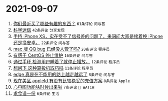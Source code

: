 # 2021-09-07

1. [你们最近买了哪些有趣的东西？](https://www.v2ex.com/t/800284) `61条评论` `问与答`
1. [科学迷信](https://www.v2ex.com/t/800292) `42条评论` `分享发现`
1. [手持 iPhone XS，实在受不了信号差的问题了，来问问大家是接着换 iPhone 还是换安卓。](https://www.v2ex.com/t/800290) `22条评论` `问与答`
1. [mac 版 QQ bug 已经没人管了吗?](https://www.v2ex.com/t/800298) `20条评论` `程序员`
1. [有感于 CentOS 停止维护](https://www.v2ex.com/t/800283) `16条评论` `问与答`
1. [通过手环,检测用户睡着了就停止播放。](https://www.v2ex.com/t/800286) `12条评论` `程序员`
1. [想问下 这种算投机取巧吗](https://www.v2ex.com/t/800291) `11条评论` `程序员`
1. [edge 真是在不能用的路上越走越远了](https://www.v2ex.com/t/800296) `8条评论` `问与答`
1. [现在美区 appleId 有没有比较稳妥的充值方案](https://www.v2ex.com/t/800295) `8条评论` `Apple`
1. [心电图功能啥时候出来啦](https://www.v2ex.com/t/800294) `7条评论` ` WATCH`
1. [求食谱一份](https://www.v2ex.com/t/800282) `6条评论` `生活`
